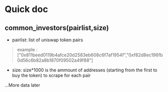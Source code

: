 # Quick doc

## common_investors(pairlist,size)
* pairlist: list of uniswap token pairs

> example : ["0x811beed0119b4afce20d2583eb608c6f7af1954f","0xf82d8ec196fb0d56c6b82a8b1870f09502a49f88"]
* size: size*1000 is the ammount of addresses (starting from the first to buy the token) to scrape for each pair


...More data later

